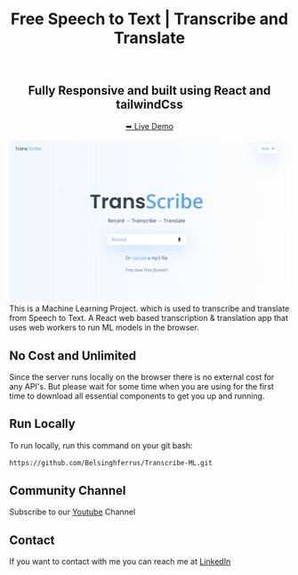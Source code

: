 <div align="center">

# Free Speech to Text | Transcribe and Translate
<br />
<h2>Fully Responsive and built using React and tailwindCss</h2>
<a href="https://transcribe-ml-five.vercel.app">➥ Live Demo</a>
</div>
<br/>
<a href="https://transcribe-ml-five.vercel.app">
<img src="./src/assets/screenshot.png" />
</a>
This is a Machine Learning Project. which is used to transcribe and translate from Speech to Text. A React web based transcription & translation app that uses web workers to run ML models in the browser.

## No Cost and Unlimited 
Since the server runs locally on the browser there is no external cost for any API's. But please wait for some time when you are using for the first time to download all essential components to get you up and running.

## Run Locally
To run locally, run this command on your git bash:

```bash
https://github.com/Belsinghferrus/Transcribe-ML.git
```

## Community Channel
Subscribe to our [Youtube](https://www.youtube.com/@Ferruz_) Channel

## Contact
If you want to contact with me you can reach me at [LinkedIn](https://www.linkedin.com/in/belsingh-ferrus-660839212/)

